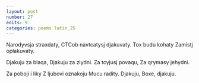 ```yaml
---
layout: post
number: 27
edits: 9
categories: poems latin_25
---
```


Narodyvsja straxdaty,
CTCob navtcatysj djakuvaty.
Tox budu kohaty 
Zamistj oplakuvaty. 

Djakuju za blaqa, 
Djakuju za zlydni. 
Za tcyjusj povaqu, 
Za qrymasy jehydni.

Za poboji i liky
Z ljubovi oznakoju
Mucu radity. 
Djakuju, Boxe, djakuju.
